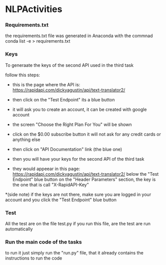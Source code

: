# NLPActivities

### Requirements.txt

the requirements.txt file was generated in Anaconda 
with the commnad conda list -e > requirements.txt

### Keys

To generaate the keys of the second API used in the third task

follow this steps:

* this is the page where the API is: https://rapidapi.com/dickyagustin/api/text-translator2/

* then click on the "Test Endpoint" its a blue button

* it will ask you to create an account, it can be created with google account

* the screen "Choose the Right Plan For You" will be shown

* click on the $0.00 subscribe button it will not ask for any credit cards or anything else

* then click on "API Documentation" link (the blue one)

* then you will have your keys for the second API of the third task

* they would appeear in this page: https://rapidapi.com/dickyagustin/api/text-translator2/
below the "Test Endpoint" blue button on the "Header Parameters" section, the key is the one that is call "X-RapidAPI-Key"

*(side note) if the keys are not there, make sure you are logged in your account and you click the "Test Endpoint" blue button

### Test

All the test are on the file test.py if you run this file, are the test are run automatically
 
### Run the main code of the tasks

to run it just simply run the "run.py" file, that it already contains the instructions to run the code
 
